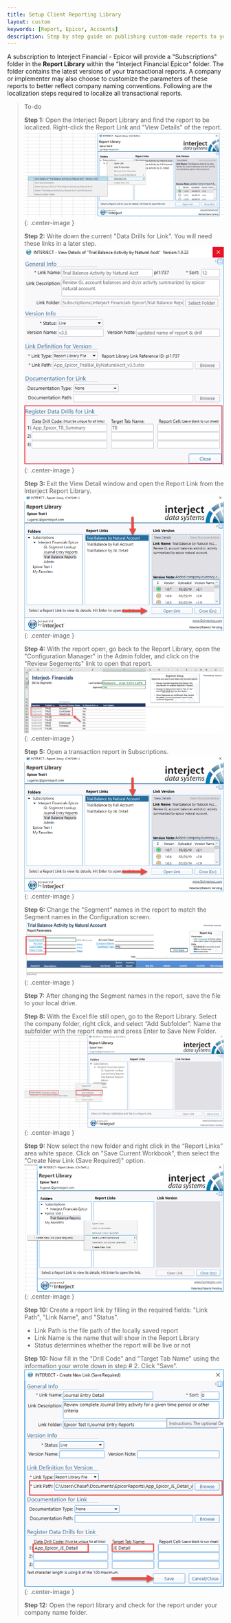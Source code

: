 ```yaml
---
title: Setup Client Reporting Library
layout: custom
keywords: [Report, Epicor, Accounts]
description: Step by step guide on publishing custom-made reports to your company's report library in the Interject for Financials App for Epicor.
---
```



A subscription to Interject Financial - Epicor will provide a "Subscriptions" folder in the **Report Library** within the “Interject Financial Epicor” folder. The folder contains the latest versions of your transactional reports. A company or implementer may also choose to customize the parameters of these reports to better reflect company naming conventions. Following are the localization steps required to localize all transactional reports.


> To-do
>
> **Step 1:** Open the Interject Report Library and find the report to be localized. Right-click the Report Link and "View Details" of the report.
> ![Open Library](/images/Localize/01.png){: .center-image }
>
> **Step 2:** Write down the current "Data Drills for Link". You will need these links in a later step.
>  ![Record Drill Links](/images/Localize/02.png){: .center-image }
>
> **Step 3:** Exit the View Detail window and open the Report Link from the Interject Report Library.
> ![Exit Detail Window](/images/Localize/03.png){: .center-image }
>
> **Step 4:**  With the report open, go back to the Report Library, open the "Configuration Manager" in the Admin folder, and click on the "Review Segements" link to open that report.
>![Open Library](/images/Localize/SegNames.png){: .center-image }
>
> **Step 5:** Open a transaction report in Subscriptions.
> ![Exit Detail Window](/images/Localize/03.png){: .center-image }
>
>  **Step 6:** Change the "Segment" names in the report to match the Segment names in the Configuration screen.
> ![Exit Detail Window](/images/Localize/04.png){: .center-image }
>
> **Step 7:** After changing the Segment names in the report, save the file to your local drive.
>
>  **Step 8:** With the Excel file still open, go to the Report Library. Select the company folder, right click, and select “Add Subfolder”. Name the subfolder with the report name and press Enter to Save New Folder.
>  ![Open Library](/images/Localize/FileSave.png){: .center-image }
>
>  **Step 9:** Now select the new folder and right click in the “Report Links” area white space. Click on "Save Current Workbook", then select the "Create New Link (Save Required)" option.
> ![Open Library](/images/Localize/08.png){: .center-image }
>
>  **Step 10:** Create a report link by filling in the required fields: "Link Path", "Link Name", and "Status".  
> - Link Path is the file path of the locally saved report
> - Link Name is the name that will show in the Report Library
> - Status determines whether the report will be live or not
>
>
> **Step 10:** Now fill in the "Drill Code" and "Target Tab Name" using the information your wrote down in step # 2. Click "Save".
> ![Open Library](/images/Localize/CopyDrillCodes.png){: .center-image }
>
> **Step 12:** Open the report library and check for the report under your company name folder.
>
>

